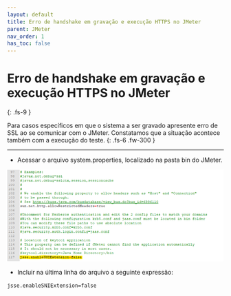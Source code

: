 ```yaml
---
layout: default
title: Erro de handshake em gravação e execução HTTPS no JMeter
parent: JMeter
nav_order: 1
has_toc: false
---
```


# Erro de handshake em gravação e execução HTTPS no JMeter 
{: .fs-9 }

Para casos específicos em que o sistema a ser gravado apresente erro de SSL ao se comunicar com o JMeter. Constatamos que a situação acontece também com a execução do teste.
{: .fs-6 .fw-300 }

---

- Acessar o arquivo system.properties, localizado na pasta bin do JMeter.

![](https://github.com/rafaelvie/faqperformance/blob/main/img/handshake.png)

- Incluir na última linha do arquivo a seguinte expressão:

```txt
jsse.enableSNIExtension=false
```
